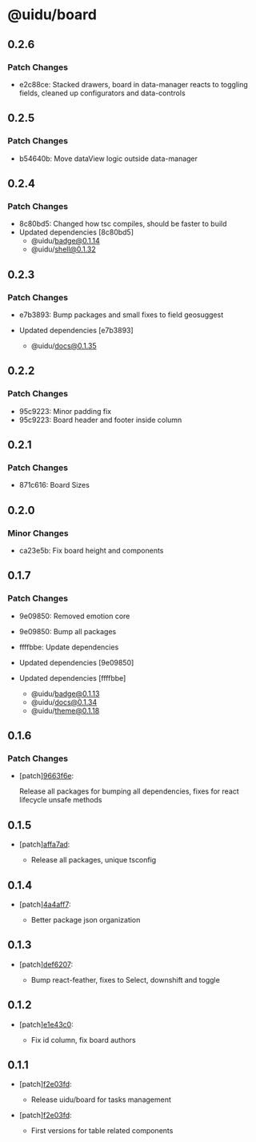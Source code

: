 # @uidu/board

## 0.2.6

### Patch Changes

- e2c88ce: Stacked drawers, board in data-manager reacts to toggling fields, cleaned up configurators and data-controls

## 0.2.5

### Patch Changes

- b54640b: Move dataView logic outside data-manager

## 0.2.4

### Patch Changes

- 8c80bd5: Changed how tsc compiles, should be faster to build
- Updated dependencies [8c80bd5]
  - @uidu/badge@0.1.14
  - @uidu/shell@0.1.32

## 0.2.3

### Patch Changes

- e7b3893: Bump packages and small fixes to field geosuggest

- Updated dependencies [e7b3893]
  - @uidu/docs@0.1.35

## 0.2.2

### Patch Changes

- 95c9223: Minor padding fix
- 95c9223: Board header and footer inside column

## 0.2.1

### Patch Changes

- 871c616: Board Sizes

## 0.2.0

### Minor Changes

- ca23e5b: Fix board height and components

## 0.1.7

### Patch Changes

- 9e09850: Removed emotion core
- 9e09850: Bump all packages
- ffffbbe: Update dependencies

- Updated dependencies [9e09850]
- Updated dependencies [ffffbbe]
  - @uidu/badge@0.1.13
  - @uidu/docs@0.1.34
  - @uidu/theme@0.1.18

## 0.1.6

### Patch Changes

- [patch][9663f6e](https://github.org/uidu-org/guidu/commits/9663f6e):

  Release all packages for bumping all dependencies, fixes for react lifecycle unsafe methods

## 0.1.5

- [patch][affa7ad](https://github.org/uidu-org/guidu/commits/affa7ad):

  - Release all packages, unique tsconfig

## 0.1.4

- [patch][4a4aff7](https://github.org/uidu-org/guidu/commits/4a4aff7):

  - Better package json organization

## 0.1.3

- [patch][def6207](https://github.org/uidu-org/guidu/commits/def6207):

  - Bump react-feather, fixes to Select, downshift and toggle

## 0.1.2

- [patch][e1e43c0](https://github.org/uidu-org/guidu/commits/e1e43c0):

  - Fix id column, fix board authors

## 0.1.1

- [patch][f2e03fd](https://github.org/uidu-org/guidu/commits/f2e03fd):

  - Release uidu/board for tasks management

- [patch][f2e03fd](https://github.org/uidu-org/guidu/commits/f2e03fd):

  - First versions for table related components
